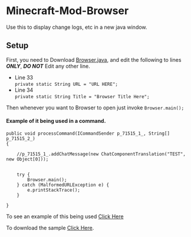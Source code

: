 # Minecraft-Mod-Browser
Use this to display change logs, etc in a new java window.

## Setup
First, you need to Download [Browser.java](https://github.com/jtrent238/Minecraft-Mod-Browser/releases/download/1.0.0.0/Browser.java), and edit the following to lines **_ONLY_**, **_DO NOT_** Edit any other line.

* Line 33	
`private static String URL = "URL HERE";`
* Line 34	
`private static String Title = "Browser Title Here";`

Then whenever you want to Browser to open just invoke `Browser.main();`

#### Example of it being used in a command.


    

    public void processCommand(ICommandSender p_71515_1_, String[] p_71515_2_)
    {

        //p_71515_1_.addChatMessage(new ChatComponentTranslation("TEST", new Object[0]));
        
        
        try {
        	Browser.main();
		} catch (MalformedURLException e) {
			e.printStackTrace();
		}
        
    }

To see an example of this being used [Click Here](https://github.com/jtrent238/PopularMMOS-EpicProportions-Mod/wiki/Web-Browser)

To download the sample [Click Here](https://github.com/jtrent238/Minecraft-Mod-Browser/releases/download/1.0.0.0/Browser-Sample.jar).
